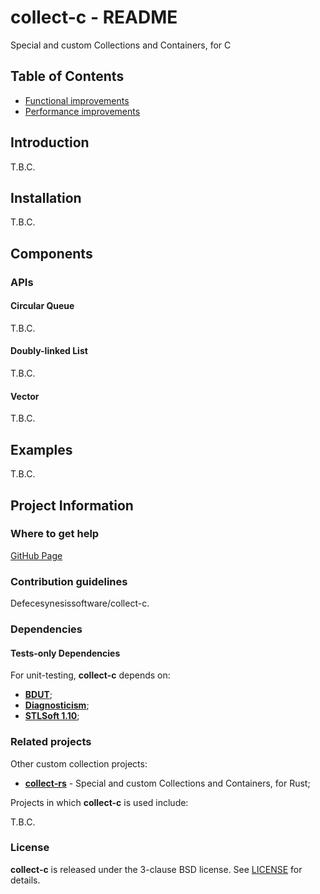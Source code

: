 # collect-c - README <!-- omit in toc -->

Special and custom Collections and Containers, for C

## Table of Contents <!-- omit in toc -->

- [Functional improvements](#functional-improvements)
- [Performance improvements](#performance-improvements)


## Introduction

T.B.C.


## Installation

T.B.C.


## Components

### APIs

#### Circular Queue

T.B.C.


#### Doubly-linked List

T.B.C.


#### Vector

T.B.C.


## Examples

T.B.C.


## Project Information

### Where to get help

[GitHub Page](https://github.com/synesissoftware/collect-c "GitHub Page")

### Contribution guidelines

Defecesynesissoftware/collect-c.

### Dependencies

#### Tests-only Dependencies

For unit-testing, **collect-c** depends on:

* [**BDUT**](http://github.com/synesissoftware/BDUT/);
* [**Diagnosticism**](http://github.com/synesissoftware/Diagnosticism/);
* [**STLSoft 1.10**](http://github.com/synesissoftware/STLSoft-1.10/);


### Related projects

Other custom collection projects:

* [**collect-rs**](http://github.com/synesissoftware/collect-rs/) - Special and custom Collections and Containers, for Rust;


Projects in which **collect-c** is used include:

T.B.C.


### License

**collect-c** is released under the 3-clause BSD license. See [LICENSE](./LICENSE) for details.


<!-- ########################### end of file ########################### -->

